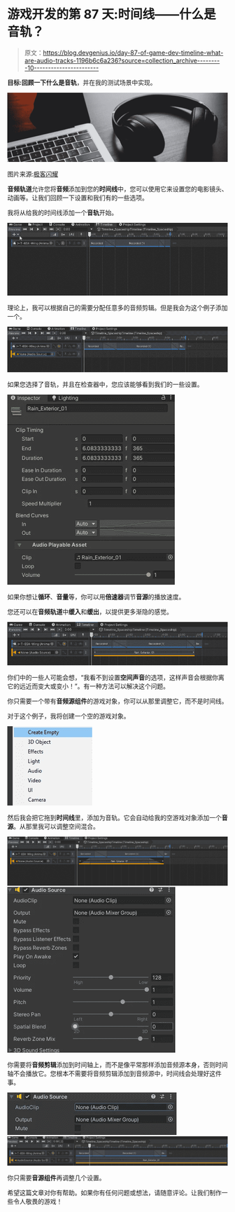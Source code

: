 # 游戏开发的第 87 天:时间线——什么是音轨？

> 原文：<https://blog.devgenius.io/day-87-of-game-dev-timeline-what-are-audio-tracks-1196b6c6a236?source=collection_archive---------10----------------------->

**目标:**回顾一下什么是**音轨**，并在我的测试场景中实现。

![](img/e89a49b2254a968744dd90ef8ac7d701.png)

图片来源:[极客闪耀](https://geekflare.com/audio-manager-for-windows-11/)

**音频轨道**允许您将**音频**添加到您的**时间线**中，您可以使用它来设置您的电影镜头、动画等。让我们回顾一下设置和我们有的一些选项。

我将从给我的时间线添加一个**音轨**开始。

![](img/bae9bb729e2d31da69262d412164cc90.png)

理论上，我可以根据自己的需要分配任意多的音频剪辑。但是我会为这个例子添加一个。

![](img/72d9cb338a72267486344f7a94f3b9c5.png)

如果您选择了音轨，并且在检查器中，您应该能够看到我们的一些设置。

![](img/2afef5e8990e950b4936039a9902aec1.png)

如果你想让**循环**、**音量**等，你可以用**倍速器**调节**音源**的播放速度。

您还可以在**音频轨道**中**缓入**和**缓出**，以提供更多渐隐的感觉。

![](img/ea6776516cc35e7ac171d061939e487c.png)

你们中的一些人可能会想，“我看不到设置**空间声音**的选项，这样声音会根据你离它的远近而变大或变小！”。有一种方法可以解决这个问题。

你只需要一个带有**音频源组件**的游戏对象，你可以从那里调整它，而不是时间线。

对于这个例子，我将创建一个空的游戏对象。

![](img/940b6f1c608ae9daaf92901becfb6eeb.png)

然后我会把它拖到**时间线**里，添加为音轨。它会自动给我的空游戏对象添加一个**音源**。从那里我可以调整空间混合。

![](img/8d1c74597ce1d81c2a161e417d908979.png)![](img/f230bffccecf6920d1a5888cf823062d.png)

你需要将**音频剪辑**添加到时间轴上，而不是像平常那样添加音频源本身，否则时间轴不会播放它。您根本不需要将音频剪辑添加到音频源中，时间线会处理好这件事。

![](img/fdc6d076c632ae8092d0621453328dc7.png)![](img/e42697ba5a9e03b63a26e769570f45e5.png)

你只需要**音源组件**再调整几个设置。

希望这篇文章对你有帮助。如果你有任何问题或想法，请随意评论。让我们制作一些令人敬畏的游戏！